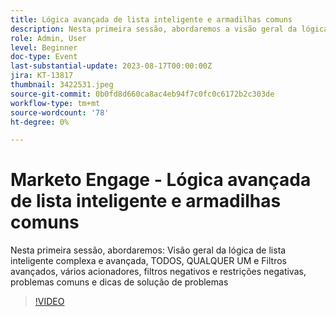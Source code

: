 ```yaml
---
title: Lógica avançada de lista inteligente e armadilhas comuns
description: Nesta primeira sessão, abordaremos a visão geral da lógica de lista inteligente complexa e avançada, TODOS, QUALQUER UM e Filtros avançados, vários acionadores, filtros negativos e restrições negativas, problemas comuns e dicas de solução de problemas
role: Admin, User
level: Beginner
doc-type: Event
last-substantial-update: 2023-08-17T00:00:00Z
jira: KT-13817
thumbnail: 3422531.jpeg
source-git-commit: 0b0fd8d660ca8ac4eb94f7c0fc0c6172b2c303de
workflow-type: tm+mt
source-wordcount: '78'
ht-degree: 0%

---
```



# Marketo Engage - Lógica avançada de lista inteligente e armadilhas comuns

Nesta primeira sessão, abordaremos: Visão geral da lógica de lista inteligente complexa e avançada, TODOS, QUALQUER UM e Filtros avançados, vários acionadores, filtros negativos e restrições negativas, problemas comuns e dicas de solução de problemas

>[!VIDEO](https://video.tv.adobe.com/v/3422531/?learn=on)
